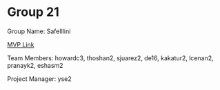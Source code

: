 # Group 21
Group Name: SafeIllini

[MVP Link](https://docs.google.com/document/d/13V1aDqbs4sBJcfOgj3GNs_qFoHK9bjM5/edit?usp=drivesdk&ouid=113641030625243668734&rtpof=true&sd=true)

Team Members: howardc3, thoshan2, sjuarez2, de16, kakatur2, lcenan2, pranayk2, eshasm2

Project Manager: yse2
